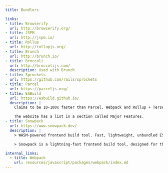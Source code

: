 ```yaml
---
title: Bundlers

links:
- title: Browserify
  url: http://browserify.org/
- title: JSPM
  url: http://jspm.io/
- title: Rollup
  url: http://rollupjs.org/
- title: Brunch
  url: http://brunch.io/
- title: Broccoli
  url: http://broccolijs.com/
  description: Used with Brunch
- title: Sprockets
  url: https://github.com/rails/sprockets
- title: Parcel
  url: https://parceljs.org/
- title: ESBuild
  url: https://esbuild.github.io/
  description: |
    Claims to be 10-100x faster than Parcel, Webpack and Rollup + Terser.

    The website has a list in a section called Major Features.
- title: Snowpack
  url: https://www.snowpack.dev/
  description: |
    > WASM-powered frontend build tool. Fast, lightweight, unbundled ESM

    > Snowpack is a lightning-fast frontend build tool, designed for the modern web. It is an alternative to heavier, more complex bundlers like webpack or Parcel in your development workflow. Snowpack leverages JavaScript's native module system (known as ESM) to avoid unnecessary work and stay fast no matter how big your project grows.

internal_links:
  - title: Webpack
    url: resources/javascript/packages/webpack/index.md
---
```

